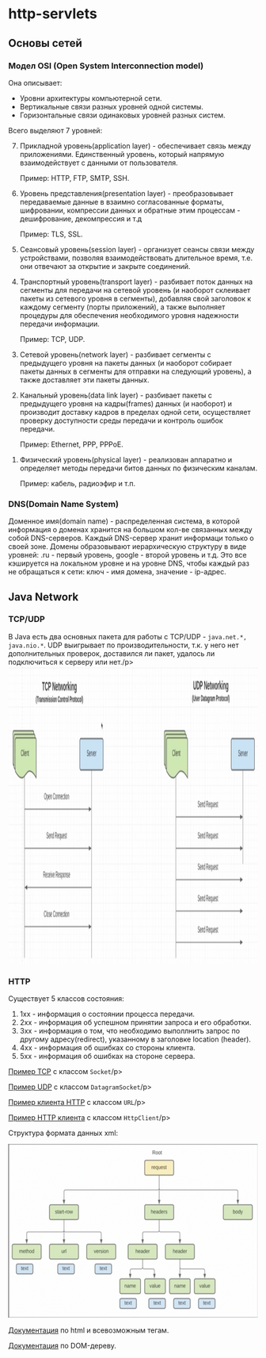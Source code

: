 # http-servlets
## Основы сетей
### Модел OSI (Open System Interconnection model)
<p>Она описывает:</p>
<ul>
    <li>Уровни архитектуры компьютерной сети.</li>
    <li>Вертикальные связи разных уровней одной системы.</li>
    <li>Горизонтальные связи одинаковых уровней разных систем.</li>
</ul>
<p>Всего выделяют 7 уровней:</p>
<ol reversed>
    <li><p>Прикладной уровень(application layer) - обеспечивает связь между приложениями. Единственный уровень, 
    который напрямую взаимодействует с данными от пользователя.</p><p>Пример: HTTP, FTP, SMTP, SSH.</p></li>
    <li><p>Уровень представления(presentation layer) - преобразовывает передаваемые данные в взаимно согласованные
    форматы, шифровании, компрессии данных и обратные этим процессам - дешифрование, декомпрессия и т.д</p><p>Пример:
    TLS, SSL.</p></li>
    <li><p>Сеансовый уровень(session layer) - организует сеансы связи между устройствами, позволяя взаимодействовать
    длительное время, т.е. они отвечают за открытие и закрыте соединений.</p></li>
    <li><p>Транспортный уровень(transport layer) - разбивает поток данных на сегменты для передачи на сетевой уровень (и
    наоборот склеивает пакеты из сетевого уровня в сегменты), добавляя свой заголовок к каждому сегменту (порты 
    приложений), а также выполняет процедуры для обеспечения необходимого уровня надежности передачи информации.<p>
    Пример: TCP, UDP.</p></li>
    <li><p>Сетевой уровень(network layer) - разбивает сегменты с предыдущего уровня на пакеты данных (и наоборот 
    собирает пакеты данных в сегменты для отправки на следующий уровень), а также доставляет эти пакеты данных.</p></li>
    <li><p>Канальный уровень(data link layer) - разбивает пакеты с предыдущего уровня на кадры(frames) данных (и 
    наоборот) и производит доставку кадров в пределах одной сети, осуществляет проверку доступности среды передачи и 
    контроль ошибок передачи.</p><p>Пример: Ethernet, PPP, PPPoE.</p></li>
    <li><p>Физический уровень(physical layer) - реализован аппаратно и определяет методы передачи битов данных по
    физическим каналам.</p><p>Пример: кабель, радиоэфир и т.п.</p></li>
</ol>

### DNS(Domain Name System)
<p>Доменное имя(domain name) - распределенная система, в которой информация о доменах хранится на большом кол-ве
связанных между собой DNS-серверов. Каждый DNS-сервер хранит информаци только о своей зоне. Домены образовывают 
иерархическую структуру в виде уровней: .ru - первый уровень, google - второй уровень и т.д. Это все кэшируется на
локальном уровне и на уровне DNS, чтобы каждый раз не обращаться к сети: ключ - имя домена, значение - ip-адрес.</p>

## Java Network
### TCP/UDP
<p> В Java есть два основных пакета для работы с TCP/UDP - <code>java.net.*, java.nio.*</code>. UDP выигрывает по
производительности, т.к. у него нет дополнительных проверок, доставился ли пакет, удалось ли подключиться к серверу или
нет./p>
<img src="/images/tcp_udp.png" style=" width:1400px;height: 600px;" title="" alt=""/>

### HTTP
<p>Существует 5 классов состояния:</p>
<ol>
    <li>1xx - информация о состоянии процесса передачи.</li>
    <li>2xx - информация об успешном принятии запроса и его обработки.</li>
    <li>3xx - информация о том, что необходимо выполлнить запрос по другому адресу(redirect), указанному в заголовке
    location (header).</li>
    <li>4xx - информация об ошибках со стороны клиента.</li>
    <li>5xx - информация об ошибках на стороне сервера.</li>
</ol>
<p><a href="/src/main/java/ru/atom/http/tcp">Пример TCP</a> с классом <code>Socket</code>/p>
<p><a href="/src/main/java/ru/atom/http/udp">Пример UDP</a> с классом <code>DatagramSocket</code>/p>
<p><a href="/src/main/java/ru/atom/http/client/UrlExample.java">Пример клиента HTTP</a> с классом <code>URL</code>/p>
<p><a href="/src/main/java/ru/atom/http/client/HttpClientExample.java">Пример HTTP клиента</a> с классом 
<code>HttpClient</code>/p>
<p>Структура формата данных xml:</p>
<img src="/images/xml.png" style=" width:600px;height: 350px;" title="" alt=""/>
<p><a href="https://www.w3schools.com/html/">Документация</a> по html и всевозможным тегам.</p>
<p><a href="https://learn.javascript.ru/dom-nodes">Документация</a> по DOM-дереву.</p>